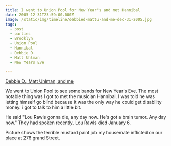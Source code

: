 ```yaml
---
title: I went to Union Pool for New Year's and met Hannibal
date: 2005-12-31T23:59:00.000Z
image: /static/img/timeline/debbied-mattu-and-me-dec-31-2005.jpg
tags:
  - post 
  - parties
  - Brooklyn
  - Union Pool
  - Hannibal
  - Debbie D.
  - Matt Uhlman
  - New Years Eve

---
```


[Debbie D., Matt Uhlman, and me](/static/img/timeline/debbied-mattu-and-me-dec-31-2005.jpg "Debbie D., Matt Uhlman, and me")

We went to Union Pool to see some bands for New Year's Eve. The most notable thing was I got to met the musician Hannibal. I was told he was letting himself go blind because it was the only way he could get disability money. i got to talk to him a little bit.

He said "Lou Rawls gonna die, any day now. He's got a brain tumor. Any day now." They had spoken recently. Lou Rawls died January 6.

Picture shows the terrible mustard paint job my housemate inflicted on our place at 276 grand Street.